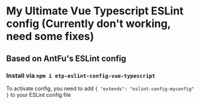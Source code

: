 # My Ultimate Vue Typescript ESLint config (Currently don't working, need some fixes)
## Based on AntFu's ESLint config

### Install via `npm i etp-eslint-config-vue-typescript`

To activate config, you need to add
`
{
    "extends": "eslint-config-myconfig"
}
`
to your ESLint config file
